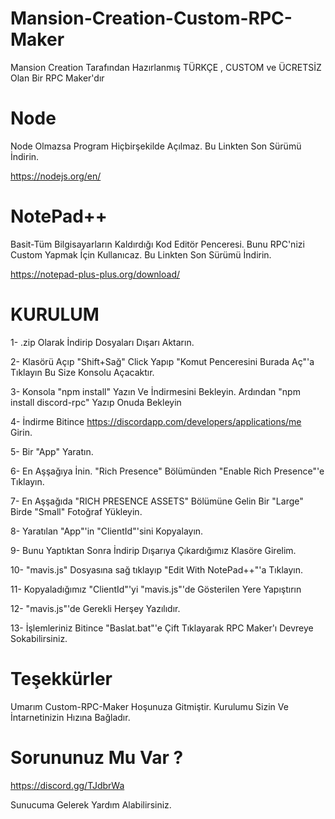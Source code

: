 # Mansion-Creation-Custom-RPC-Maker
Mansion Creation Tarafından Hazırlanmış TÜRKÇE , CUSTOM ve ÜCRETSİZ Olan Bir RPC Maker'dır

# Node
Node Olmazsa Program Hiçbirşekilde Açılmaz. Bu Linkten Son Sürümü İndirin.

https://nodejs.org/en/

# NotePad++
Basit-Tüm Bilgisayarların Kaldırdığı Kod Editör Penceresi. Bunu RPC'nizi Custom Yapmak İçin Kullanıcaz. 
Bu Linkten Son Sürümü İndirin.

https://notepad-plus-plus.org/download/


# KURULUM
1- .zip Olarak İndirip Dosyaları Dışarı Aktarın.

2- Klasörü Açıp "Shift+Sağ" Click Yapıp "Komut Penceresini Burada Aç"'a Tıklayın Bu Size Konsolu Açacaktır.

3- Konsola "npm install"  Yazın Ve İndirmesini Bekleyin. Ardından "npm install discord-rpc" Yazıp Onuda Bekleyin

4- İndirme Bitince https://discordapp.com/developers/applications/me Girin.

5- Bir "App" Yaratın.

6- En Aşşağıya İnin. "Rich Presence" Bölümünden "Enable Rich Presence"'e Tıklayın.

7- En Aşşağıda "RICH PRESENCE ASSETS" Bölümüne Gelin Bir "Large" Birde "Small" Fotoğraf Yükleyin.

8- Yaratılan "App"'in "ClientId"'sini Kopyalayın.

9- Bunu Yaptıktan Sonra İndirip Dışarıya Çıkardığımız Klasöre Girelim. 

10- "mavis.js" Dosyasına sağ tıklayıp "Edit With NotePad++"'a Tıklayın.

11- Kopyaladığımız "ClientId"'yi "mavis.js"'de Gösterilen Yere Yapıştırın

12- "mavis.js"'de Gerekli Herşey Yazılıdır. 

13- İşlemleriniz Bitince "Baslat.bat"'e Çift Tıklayarak RPC Maker'ı Devreye Sokabilirsiniz.

# Teşekkürler

Umarım Custom-RPC-Maker Hoşunuza Gitmiştir. Kurulumu Sizin Ve İntarnetinizin Hızına Bağladır.

# Sorununuz Mu Var ?

https://discord.gg/TJdbrWa

Sunucuma Gelerek Yardım Alabilirsiniz.
